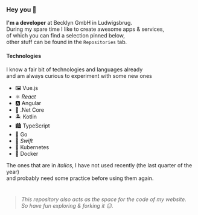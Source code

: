 ### Hey you 👋

**I'm a developer** at Becklyn GmbH in Ludwigsbrug.  
During my spare time I like to create awesome apps & services,  
of which you can find a selection pinned below,  
other stuff can be found in the `Repositories` tab.   

#### Technologies
I know a fair bit of technologies and languages already  
and am always curious to experiment with some new ones

- 🖼 Vue.js
- ⚛️ *React*
- 🅰️ Angular
- 🧰 .Net Core
- 🏝 Kotlin
- 🏙 TypeScript
- 🦦 Go
- 🦜 *Swift*
- 🧭 Kubernetes
- 🐳 Docker

The ones that are in *italics*, I have not used recently (the last quarter of the year)  
and probably need some practice before using them again.

# 

> *This repository also acts as the space for the code of my website.  
So have fun exploring & forking it 😉.*
